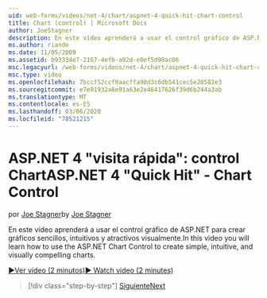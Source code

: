 ```yaml
---
uid: web-forms/videos/net-4/chart/aspnet-4-quick-hit-chart-control
title: Chart (control) | Microsoft Docs
author: JoeStagner
description: En este vídeo aprenderá a usar el control gráfico de ASP.NET para crear gráficos sencillos, intuitivos y atractivos visualmente.
ms.author: riande
ms.date: 11/05/2009
ms.assetid: b93334e7-2167-4efb-a92d-e0ef5d98ac06
msc.legacyurl: /web-forms/videos/net-4/chart/aspnet-4-quick-hit-chart-control
msc.type: video
ms.openlocfilehash: 7bccf52ccf0aacffa90d3c6db541cec5e20582e3
ms.sourcegitcommit: e7e91932a6e91a63e2e46417626f39d6b244a3ab
ms.translationtype: MT
ms.contentlocale: es-ES
ms.lasthandoff: 03/06/2020
ms.locfileid: "78521215"
---
```

# <a name="aspnet-4-quick-hit---chart-control"></a><span data-ttu-id="e9737-103">ASP.NET 4 "visita rápida": control Chart</span><span class="sxs-lookup"><span data-stu-id="e9737-103">ASP.NET 4 "Quick Hit" - Chart Control</span></span>

<span data-ttu-id="e9737-104">por [Joe Stagner](https://github.com/JoeStagner)</span><span class="sxs-lookup"><span data-stu-id="e9737-104">by [Joe Stagner](https://github.com/JoeStagner)</span></span>

<span data-ttu-id="e9737-105">En este vídeo aprenderá a usar el control gráfico de ASP.NET para crear gráficos sencillos, intuitivos y atractivos visualmente.</span><span class="sxs-lookup"><span data-stu-id="e9737-105">In this video you will learn how to use the ASP.NET Chart Control to create simple, intuitive, and visually compelling charts.</span></span> 

[<span data-ttu-id="e9737-106">&#9654;Ver vídeo (2 minutos)</span><span class="sxs-lookup"><span data-stu-id="e9737-106">&#9654; Watch video (2 minutes)</span></span>](https://channel9.msdn.com/Blogs/ASP-NET-Site-Videos/aspnet-4-quick-hit-chart-control)

> [!div class="step-by-step"]
> [<span data-ttu-id="e9737-107">Siguiente</span><span class="sxs-lookup"><span data-stu-id="e9737-107">Next</span></span>](aspnet-4-how-do-i-introducing-the-new-chart-control-in-visual-studio-2010.md)
